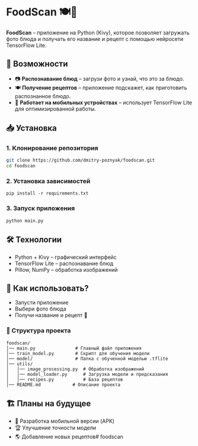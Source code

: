 # FoodScan 🍽📸

**FoodScan** – приложение на Python (Kivy), которое позволяет загружать фото блюда и получать его название и рецепт с помощью нейросети TensorFlow Lite.

## 🔹 Возможности
- 📷 **Распознавание блюд** – загрузи фото и узнай, что это за блюдо.
- 🍽 **Получение рецептов** – приложение подскажет, как приготовить распознанное блюдо.
- 🚀 **Работает на мобильных устройствах** – использует TensorFlow Lite для оптимизированной работы.

## 📥 Установка
### 1. Клонирование репозитория
```bash
git clone https://github.com/dmitry-poznyak/foodscan.git
cd foodscan
```
### 2. Установка зависимостей

```
pip install -r requirements.txt
```
### 3. Запуск приложения

```
python main.py
```
## 🛠 Технологии
* Python + Kivy – графический интерфейс
* TensorFlow Lite – распознавание блюд
* Pillow, NumPy – обработка изображений

## 📸 Как использовать?
* Запусти приложение
* Выбери фото блюда
* Получи название и рецепт 🍕

### 📂 Структура проекта
```
foodscan/
│── main.py               # Главный файл приложения
│── train_model.py        # Скрипт для обучения модели
│── model/                # Папка с обученной моделью .tflite
│── utils/
│   │── image_processing.py  # Обработка изображений
│   │── model_loader.py      # Загрузка модели и предсказания
│   │── recipes.py           # База рецептов
│── README.md            # Описание проекта
```

## 🏗 Планы на будущее
* 📱 Разработка мобильной версии (APK)
* 🏆 Улучшение точности модели
* 🌎 Добавление новых рецептов#   f o o d s c a n  
 
